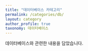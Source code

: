 ```yaml
---
title: "데이터베이스 카테고리"
permalink: /categories/db/
layout: category
author_profile: true
taxonomy: 데이터베이스
---
```

데이터베이스와 관련한 내용을 담았습니다.